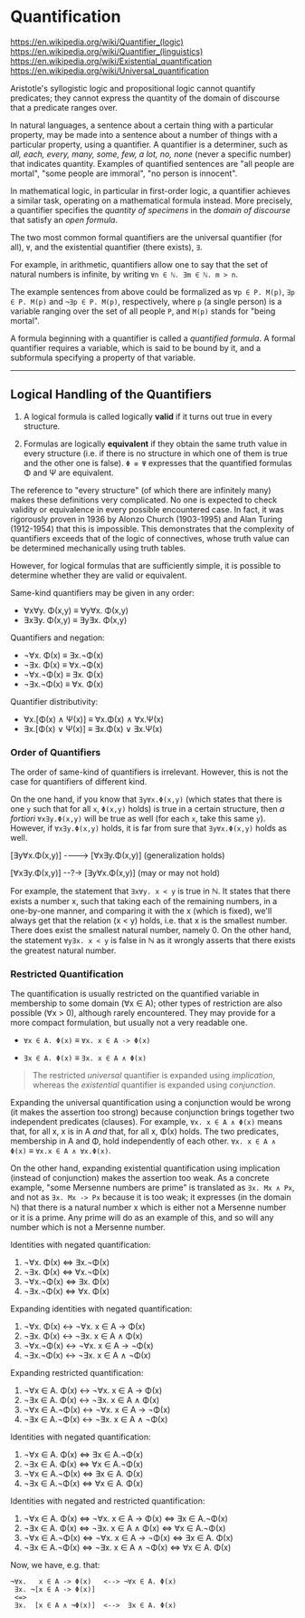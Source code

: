 # Quantification

https://en.wikipedia.org/wiki/Quantifier_(logic)
https://en.wikipedia.org/wiki/Quantifier_(linguistics)
https://en.wikipedia.org/wiki/Existential_quantification
https://en.wikipedia.org/wiki/Universal_quantification


Aristotle's syllogistic logic and propositional logic cannot quantify predicates; they cannot express the quantity of the domain of discourse that a predicate ranges over.

In natural languages, a sentence about a certain thing with a particular property, may be made into a sentence about a number of things with a particular property, using a quantifier. A quantifier is a determiner, such as *all, each, every, many, some, few, a lot, no, none* (never a specific number) that indicates quantity. Examples of quantified sentences are "all people are mortal", "some people are immoral", "no person is innocent".

In mathematical logic, in particular in first-order logic, a quantifier achieves a similar task, operating on a mathematical formula instead. More precisely, a quantifier specifies the *quantity of specimens* in the *domain of discourse* that satisfy an *open formula*.

The two most common formal quantifiers are the universal quantifier (for all), `∀`, and the existential quantifier (there exists), `∃`.

For example, in arithmetic, quantifiers allow one to say that the set of natural numbers is infinite, by writing `∀n ∈ ℕ. ∃m ∈ ℕ. m > n`.

The example sentences from above could be formalized as `∀p ∈ P. M(p)`, `∃p ∈ P. M(p)` and `¬∃p ∈ P. M(p)`, respectively, where `p` (a single person) is a variable ranging over the set of all people `P`, and `M(p)` stands for "being mortal".

A formula beginning with a quantifier is called a *quantified formula*. A formal quantifier requires a variable, which is said to be bound by it, and a subformula specifying a property of that variable.

---

## Logical Handling of the Quantifiers

1. A logical formula is called logically **valid** if it turns out true in every structure.

2. Formulas are logically **equivalent** if they obtain the same truth value in every structure (i.e. if there is no structure in which one of them is true and the other one is false). `Φ ≡ Ψ` expresses that the quantified formulas Φ and Ψ are equivalent.

The reference to "every structure" (of which there are infinitely many) makes these definitions very complicated. No one is expected to check validity or equivalence in every possible encountered case. In fact, it was rigorously proven in 1936 by Alonzo Church (1903-1995) and Alan Turing (1912-1954) that this is impossible. This demonstrates that the complexity of quantifiers exceeds that of the logic of connectives, whose truth value can be determined mechanically using truth tables.

However, for logical formulas that are sufficiently simple, it is possible to determine whether they are valid or equivalent.

Same-kind quantifiers may be given in any order:
* ∀x∀y. Φ(x,y) ≡ ∀y∀x. Φ(x,y)
* ∃x∃y. Φ(x,y) ≡ ∃y∃x. Φ(x,y)

Quantifiers and negation:
* ¬∀x. Φ(x) ≡ ∃x.¬Φ(x)
* ¬∃x. Φ(x) ≡ ∀x.¬Φ(x)
* ¬∀x.¬Φ(x) ≡ ∃x. Φ(x)
* ¬∃x.¬Φ(x) ≡ ∀x. Φ(x)

Quantifier distributivity:
* ∀x.[Φ(x) ∧ Ψ(x)] ≡ ∀x.Φ(x) ∧ ∀x.Ψ(x)
* ∃x.[Φ(x) ∨ Ψ(x)] ≡ ∃x.Φ(x) ∨ ∃x.Ψ(x)


### Order of Quantifiers

The order of same-kind of quantifiers is irrelevant. However, this is not the case for quantifiers of different kind.

On the one hand, if you know that `∃y∀x.Φ(x,y)` (which states that there is one `y` such that for all `x`, `Φ(x,y)` holds) is true in a certain structure, then *a fortiori* `∀x∃y.Φ(x,y)` will be true as well (for each `x`, take this same `y`). However, if `∀x∃y.Φ(x,y)` holds, it is far from sure that `∃y∀x.Φ(x,y)` holds as well.

[∃y∀x.Φ(x,y)] ----> [∀x∃y.Φ(x,y)] (generalization holds)

[∀x∃y.Φ(x,y)] --?-> [∃y∀x.Φ(x,y)] (may or may not hold)

For example, the statement that `∃x∀y. x < y` is true in ℕ. It states that there exists a number x, such that taking each of the remaining numbers, in a one-by-one manner, and comparing it with the x (which is fixed), we'll always get that the relation (x < y) holds, i.e. that x is the smallest number. There does exist the smallest natural number, namely 0. On the other hand, the statement `∀y∃x. x < y` is false in ℕ as it wrongly asserts that there exists the greatest natural number.


### Restricted Quantification

The quantification is usually restricted on the quantified variable in membership to some domain (∀x ∈ A); other types of restriction are also possible (∀x > 0), although rarely encountered. They may provide for a more compact formulation, but usually not a very readable one.

* `∀x ∈ A. Φ(x)` ≡ `∀x. x ∈ A -> Φ(x)`

* `∃x ∈ A. Φ(x)` ≡ `∃x. x ∈ A ∧ Φ(x)`

> The restricted *universal* quantifier is expanded using *implication*, whereas the *existential* quantifier is expanded using *conjunction*.

Expanding the universal quantification using a conjunction would be wrong (it makes the assertion too strong) because conjunction brings together two independent predicates (clauses). For example, `∀x. x ∈ A ∧ Φ(x)` means that, for all x, x is in A *and* that, for all x, Φ(x) holds. The two predicates, membership in A and Φ, hold independently of each other. `∀x. x ∈ A ∧ Φ(x)` ≡ `∀x.x ∈ A ∧ ∀x.Φ(x)`.

On the other hand, expanding existential quantification using implication (instead of conjunction) makes the assertion too weak. As a concrete example, "some Mersenne numbers are prime" is translated as `∃x. Mx ∧ Px`, and not as `∃x. Mx -> Px` because it is too weak; it expresses (in the domain ℕ) that there is a natural number x which is either not a Mersenne number or it is a prime. Any prime will do as an example of this, and so will any number which is not a Mersenne number.

Identities with negated quantification:
1. ¬∀x. Φ(x) <=> ∃x.¬Φ(x)
2. ¬∃x. Φ(x) <=> ∀x.¬Φ(x)
3. ¬∀x.¬Φ(x) <=> ∃x. Φ(x)
4. ¬∃x.¬Φ(x) <=> ∀x. Φ(x)

Expanding identities with negated quantification:
1. ¬∀x. Φ(x) <-> ¬∀x. x ∈ A ->  Φ(x)
2. ¬∃x. Φ(x) <-> ¬∃x. x ∈ A  ∧  Φ(x)
3. ¬∀x.¬Φ(x) <-> ¬∀x. x ∈ A -> ¬Φ(x)
4. ¬∃x.¬Φ(x) <-> ¬∃x. x ∈ A  ∧ ¬Φ(x)

Expanding restricted quantification:
1. ¬∀x ∈ A. Φ(x) <-> ¬∀x. x ∈ A ->  Φ(x)
2. ¬∃x ∈ A. Φ(x) <-> ¬∃x. x ∈ A  ∧  Φ(x)
3. ¬∀x ∈ A.¬Φ(x) <-> ¬∀x. x ∈ A -> ¬Φ(x)
4. ¬∃x ∈ A.¬Φ(x) <-> ¬∃x. x ∈ A  ∧ ¬Φ(x)

Identities with negated quantification:
1. ¬∀x ∈ A. Φ(x) <=> ∃x ∈ A.¬Φ(x)
2. ¬∃x ∈ A. Φ(x) <=> ∀x ∈ A.¬Φ(x)
3. ¬∀x ∈ A.¬Φ(x) <=> ∃x ∈ A. Φ(x)
4. ¬∃x ∈ A.¬Φ(x) <=> ∀x ∈ A. Φ(x)

Identities with negated and restricted quantification:
1. ¬∀x ∈ A. Φ(x) <=> ¬∀x. x ∈ A ->  Φ(x) <=> ∃x ∈ A.¬Φ(x)
2. ¬∃x ∈ A. Φ(x) <=> ¬∃x. x ∈ A  ∧  Φ(x) <=> ∀x ∈ A.¬Φ(x)
3. ¬∀x ∈ A.¬Φ(x) <=> ¬∀x. x ∈ A -> ¬Φ(x) <=> ∃x ∈ A. Φ(x)
4. ¬∃x ∈ A.¬Φ(x) <=> ¬∃x. x ∈ A  ∧ ¬Φ(x) <=> ∀x ∈ A. Φ(x)


Now, we have, e.g. that:

```
¬∀x.   x ∈ A -> Φ(x)   <--> ¬∀x ∈ A. Φ(x)
 ∃x. ¬[x ∈ A -> Φ(x)]
 <=>
 ∃x.  [x ∈ A ∧ ¬Φ(x)]  <-->  ∃x ∈ A. Φ(x)
```
